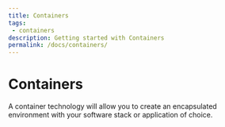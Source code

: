 ```yaml
---
title: Containers
tags: 
 - containers
description: Getting started with Containers
permalink: /docs/containers/
---
```


# Containers

A container technology will allow you to create an encapsulated environment
with your software stack or application of choice.
